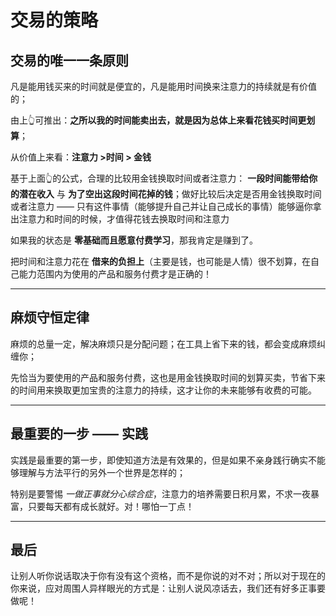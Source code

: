 # 交易的策略

## 交易的唯一一条原则
凡是能用钱买来的时间就是便宜的，凡是能用时间换来注意力的持续就是有价值的；

由上👆可推出：**之所以我的时间能卖出去，就是因为总体上来看花钱买时间更划算**；

从价值上来看：**注意力 >时间 > 金钱**

基于上面👆的公式，合理的比较用金钱换取时间或者注意力：
**一段时间能带给你的潜在收入** 与 **为了空出这段时间花掉的钱**；做好比较后决定是否用金钱换取时间或者注意力 —— 只有这件事情（能够提升自己并让自己成长的事情）能够逼你拿出注意力和时间的时候，才值得花钱去换取时间和注意力

如果我的状态是 **零基础而且愿意付费学习**，那我肯定是赚到了。

把时间和注意力花在 **借来的负担上**（主要是钱，也可能是人情）很不划算，在自己能力范围内为使用的产品和服务付费才是正确的！

---

## 麻烦守恒定律
麻烦的总量一定，解决麻烦只是分配问题；在工具上省下来的钱，都会变成麻烦纠缠你；

先恰当为要使用的产品和服务付费，这也是用金钱换取时间的划算买卖，节省下来的时间用来换取更加宝贵的注意力的持续，这才让你的未来能够有收费的可能。

---

## 最重要的一步 —— 实践
实践是最重要的第一步，即使知道方法是有效果的，但是如果不亲身践行确实不能够理解与方法平行的另外一个世界是怎样的；

特别是要警惕 *一做正事就分心综合症*，注意力的培养需要日积月累，不求一夜暴富，只要每天都有成长就好。对！哪怕一丁点！

---

## 最后
让别人听你说话取决于你有没有这个资格，而不是你说的对不对；所以对于现在的你来说，应对周围人异样眼光的方式是：让别人说风凉话去，我们还有好多正事要做呢！
